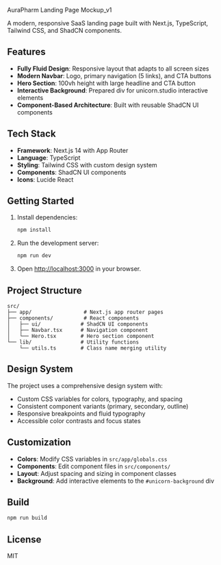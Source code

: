 AuraPharm Landing Page Mockup_v1

A modern, responsive SaaS landing page built with Next.js, TypeScript, Tailwind CSS, and ShadCN components.

## Features

- **Fully Fluid Design**: Responsive layout that adapts to all screen sizes
- **Modern Navbar**: Logo, primary navigation (5 links), and CTA buttons
- **Hero Section**: 100vh height with large headline and CTA button
- **Interactive Background**: Prepared div for unicorn.studio interactive elements
- **Component-Based Architecture**: Built with reusable ShadCN UI components

## Tech Stack

- **Framework**: Next.js 14 with App Router
- **Language**: TypeScript
- **Styling**: Tailwind CSS with custom design system
- **Components**: ShadCN UI components
- **Icons**: Lucide React

## Getting Started

1. Install dependencies:
   ```bash
   npm install
   ```

2. Run the development server:
   ```bash
   npm run dev
   ```

3. Open [http://localhost:3000](http://localhost:3000) in your browser.

## Project Structure

```
src/
├── app/                 # Next.js app router pages
├── components/          # React components
│   ├── ui/             # ShadCN UI components
│   ├── Navbar.tsx      # Navigation component
│   └── Hero.tsx        # Hero section component
└── lib/                # Utility functions
    └── utils.ts        # Class name merging utility
```

## Design System

The project uses a comprehensive design system with:
- Custom CSS variables for colors, typography, and spacing
- Consistent component variants (primary, secondary, outline)
- Responsive breakpoints and fluid typography
- Accessible color contrasts and focus states

## Customization

- **Colors**: Modify CSS variables in `src/app/globals.css`
- **Components**: Edit component files in `src/components/`
- **Layout**: Adjust spacing and sizing in component classes
- **Background**: Add interactive elements to the `#unicorn-background` div

## Build

```bash
npm run build
```

## License

MIT
